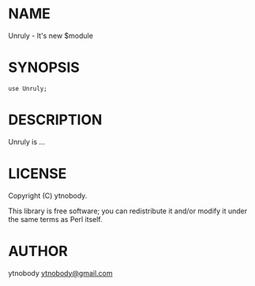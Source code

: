 # NAME

Unruly - It's new $module

# SYNOPSIS

    use Unruly;

# DESCRIPTION

Unruly is ...

# LICENSE

Copyright (C) ytnobody.

This library is free software; you can redistribute it and/or modify
it under the same terms as Perl itself.

# AUTHOR

ytnobody <ytnobody@gmail.com>
